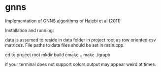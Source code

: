 # gnns
Implementation of GNNS algorithms of Hajebi et al (2011)

Installation and running:

data is assumed to reside in data folder in project root as row oriented csv matrices. File paths to data files should be set in main.cpp.

cd to project root
mkdir build
cmake ..
make
./graph

if your terminal does not support colors output may appear weird at times.
